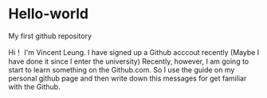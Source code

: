 # Hello-world
My first github repository

Hi！ I'm Vincent Leung. I have signed up a Github acccout recently (Maybe I have done it since I enter the university)
Recently, however, I am going to start to learn something on the Github.com. So I use the guide on my personal github page and then write down this messages for get familiar with the Github.
